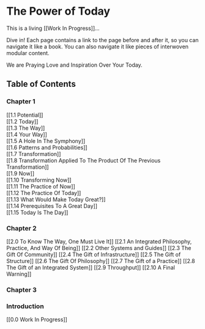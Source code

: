 # The Power of Today

This is a living [[Work In Progress]]... 

Dive in!  Each page contains a link to the page before and after it, so you can navigate it like a book. You can also navigate it like pieces of interwoven modular content.

We  are Praying Love and Inspiration Over Your Today.

## Table of Contents

### Chapter 1
[[1.1 Potential]]  
[[1.2 Today]]  
[[1.3 The Way]]  
[[1.4 Your Way]]  
[[1.5 A Hole In The Symphony]]  
[[1.6 Patterns and Probabilities]]  
[[1.7 Transformation]]  
[[1.8 Transformation Applied To The Product Of The Previous Transformation]]  
[[1.9 Now]]  
[[1.10 Transforming Now]]  
[[1.11 The Practice of Now]]  
[[1.12 The Practice Of Today]]  
[[1.13 What Would Make Today Great?]]  
[[1.14 Prerequisites To A Great Day]]  
[[1.15 Today Is The Day]]  

### Chapter 2
[[2.0 To Know The Way, One Must Live It]]
[[2.1 An Integrated Philosophy, Practice, And Way Of Being]]
[[2.2 Other Systems and Guides]]
[[2.3 The Gift Of Community]]
[[2.4 The Gift of Infrastructure]]
[[2.5 The Gift of Structure]]
[[2.6 The Gift Of Philosophy]]
[[2.7 The Gift of a Practice]]
[[2.8 The Gift of an Integrated System]]
[[2.9 Throughput]]
[[2.10 A Final Warning]]

### Chapter 3 

### Introduction
[[0.0 Work In Progress]]  
